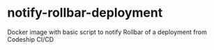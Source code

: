 # notify-rollbar-deployment
Docker image with basic script to notify Rollbar of a deployment from Codeship CI/CD
